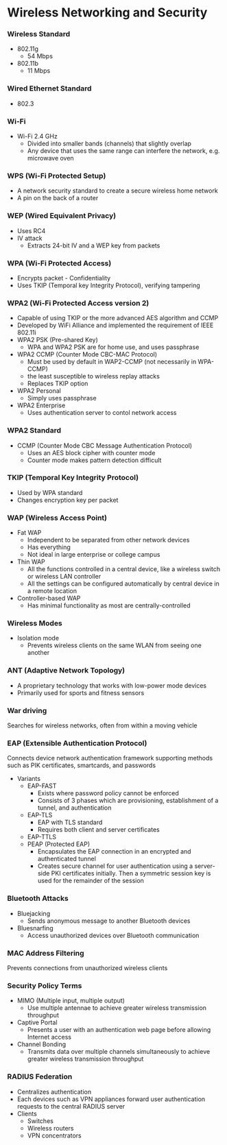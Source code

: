 # Wireless Networking and Security
### Wireless Standard
* 802.11g
  * 54 Mbps
* 802.11b
  * 11 Mbps

### Wired Ethernet Standard
* 802.3

### Wi-Fi
* Wi-Fi 2.4 GHz
  * Divided into smaller bands (channels) that slightly overlap
  * Any device that uses the same range can interfere the network, e.g. microwave oven
  
### WPS (Wi-Fi Protected Setup)
* A network security standard to create a secure wireless home network
* A pin on the back of a router
  
### WEP (Wired Equivalent Privacy)
* Uses RC4
* IV attack
  * Extracts 24-bit IV and a WEP key from packets
  
### WPA (Wi-Fi Protected Access)
* Encrypts packet - Confidentiality
* Uses TKIP (Temporal key Integrity Protocol), verifying tampering

### WPA2 (Wi-Fi Protected Access version 2)
* Capable of using TKIP or the more advanced AES algorithm and CCMP
* Developed by WiFi Alliance and implemented the requirement of IEEE 802.11i
* WPA2 PSK (Pre-shared Key)
  * WPA and WPA2 PSK are for home use, and uses passphrase
* WPA2 CCMP (Counter Mode CBC-MAC Protocol)
  * Must be used by default in WAP2-CCMP (not necessarily in WPA-CCMP)
  * the least susceptible to wireless replay attacks
  * Replaces TKIP option
* WPA2 Personal
  * Simply uses passphrase
* WPA2 Enterprise
  * Uses authentication server to contol network access
  
### WPA2 Standard
* CCMP (Counter Mode CBC Message Authentication Protocol)
  * Uses an AES block cipher with counter mode
  * Counter mode makes pattern detection difficult
  
### TKIP (Temporal Key Integrity Protocol)
* Used by WPA standard
* Changes encryption key per packet

### WAP (Wireless Access Point)
* Fat WAP
  * Independent to be separated from other network devices
  * Has everything
  * Not ideal in large enterprise or college campus
* Thin WAP
  * All the functions controlled in a central device, like a wireless switch or wireless LAN controller
  * All the settings can be configured automatically by central device in a remote location
* Controller-based WAP
  * Has minimal functionality as most are centrally-controlled

### Wireless Modes
* Isolation mode
  * Prevents wireless clients on the same WLAN from seeing one another
  
### ANT (Adaptive Network Topology)
* A proprietary technology that works with low-power mode devices
* Primarily used for sports and fitness sensors

### War driving
Searches for wireless networks, often from within a moving vehicle

### EAP (Extensible Authentication Protocol)
Connects device network authentication framework supporting methods such as PIK certificates, smartcards, and passwords
* Variants
  * EAP-FAST
    * Exists where password policy cannot be enforced
    * Consists of 3 phases which are provisioning, establishment of a tunnel, and authentication
  * EAP-TLS
    * EAP with TLS standard
    * Requires both client and server certificates
  * EAP-TTLS
  * PEAP (Protected EAP)
    * Encapsulates the EAP connection in an encrypted and authenticated tunnel
    * Creates secure channel for user authentication using a server-side PKI certificates initially. Then a symmetric session key is used for the remainder of the session
    
### Bluetooth Attacks
* Bluejacking
  * Sends anonymous message to another Bluetooth devices
* Bluesnarfing
  * Access unauthorized devices over Bluetooth communication
  
### MAC Address Filtering
Prevents connections from unauthorized wireless clients

### Security Policy Terms
* MIMO (Multiple input, multiple output)
  * Use multiple antennae to achieve greater wireless transmission throughput
* Captive Portal
  * Presents a user with an authentication web page before allowing Internet access
* Channel Bonding
  * Transmits data over multiple channels simultaneously to achieve greater wireless transmission throughput
  
### RADIUS Federation
* Centralizes authentication
* Each devices such as VPN appliances forward user authentication requests to the central RADIUS server
* Clients
  * Switches
  * Wireless routers
  * VPN concentrators
